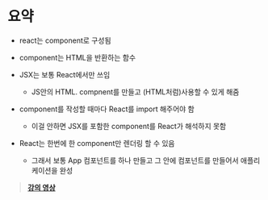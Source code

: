 # 요약

- react는 component로 구성됨

- component는 HTML을 반환하는 함수

- JSX는 보통 React에서만 쓰임
  - JS안의 HTML. compnent를 만들고 (HTML처럼)사용할 수 있게 해줌

- component를 작성할 때마다 React를 import 해주어야 함
  - 이걸 안하면 JSX를 포함한 component를 React가 해석하지 못함

- React는 한번에 한 component만 렌더링 할 수 있음
  - 그래서 보통 App 컴포넌트를 하나 만들고 그 안에 컴포넌트를 만들어서 애플리케이션을 완성

> **[강의 영상](https://youtu.be/9OGzwWVImU0)**